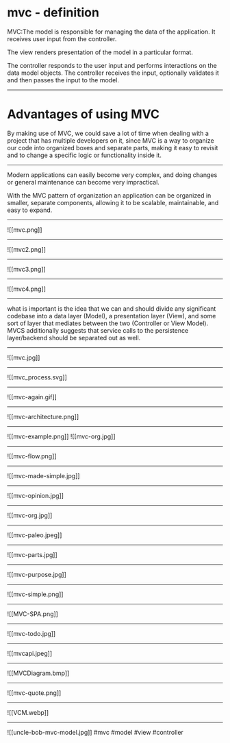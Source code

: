 # mvc - definition
MVC:The model is responsible for managing the data of the application. It receives user input from the controller.

The view renders presentation of the model in a particular format.

The controller responds to the user input and performs interactions on the data model objects. The controller receives the input, optionally validates it and then passes the input to the model.
***
# Advantages of using MVC

By making use of MVC, we could save a lot of time when dealing with a project that has multiple developers on it, since MVC is a way to organize our code into organized boxes and separate parts, making it easy to revisit and to change a specific logic or functionality inside it.
***
Modern applications can easily become very complex, and doing changes or general maintenance can become very impractical.

With the MVC pattern of organization an application can be organized in smaller, separate components, allowing it to be scalable, maintainable, and easy to expand.
***
![[mvc.png]]
***
![[mvc2.png]]
***
![[mvc3.png]]
***
![[mvc4.png]]

***
what is important is the idea that we can and should divide any significant codebase into a data layer (Model), a presentation layer (View), and some sort of layer that mediates between the two (Controller or View Model). MVCS additionally suggests that service calls to the persistence layer/backend should be separated out as well.
***
![[mvc.jpg]]
***
![[mvc_process.svg]]
***
![[mvc-again.gif]]
***
![[mvc-architecture.png]]

***

![[mvc-example.png]]
![[mvc-org.jpg]]
***
![[mvc-flow.png]]
***
![[mvc-made-simple.jpg]]
***
![[mvc-opinion.jpg]]
***
![[mvc-org.jpg]]

***
![[mvc-paleo.jpeg]]

***
![[mvc-parts.jpg]]

***
![[mvc-purpose.jpg]]

***
![[mvc-simple.png]]
***
![[MVC-SPA.png]]
***
![[mvc-todo.jpg]]
***
![[mvcapi.jpeg]]
***
![[MVCDiagram.bmp]]
***
![[mvc-quote.png]]
***
![[VCM.webp]]
***
![[uncle-bob-mvc-model.jpg]]
#mvc #model #view #controller 